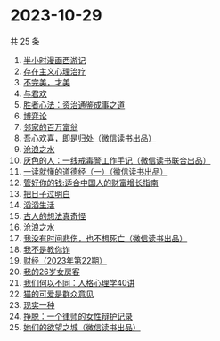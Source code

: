 # 2023-10-29

共 25 条

<!-- BEGIN WEREAD -->
<!-- 最后更新时间 2023-10-29 23:03:49 +0800 -->
1. [半小时漫画西游记](https://weread.qq.com/web/bookDetail/83132c80813ab83e8g012bdb)
1. [存在主义心理治疗](https://weread.qq.com/web/bookDetail/538320a0813ab83e4g01836b)
1. [不完美，才美](https://weread.qq.com/web/bookDetail/0f8327a05ccfbd0f8552c12)
1. [与君欢](https://weread.qq.com/web/bookDetail/18c32a40813ab83dag018fcb)
1. [胜者心法：资治通鉴成事之道](https://weread.qq.com/web/bookDetail/6ae329f0813ab8415g0145d5)
1. [博弈论](https://weread.qq.com/web/bookDetail/86a32490718ea51d86a0045)
1. [邻家的百万富翁](https://weread.qq.com/web/bookDetail/26532c00813ab83dbg0183ba)
1. [吾心欢喜，即是归处（微信读书出品）](https://weread.qq.com/web/bookDetail/cad32210813ab83e5g016fb8)
1. [沧浪之水](https://weread.qq.com/web/bookDetail/7c632ef05a49197c62b53f0)
1. [灰色的人：一线戒毒警工作手记（微信读书联合出品）](https://weread.qq.com/web/bookDetail/36d32230813ab83d1g011af2)
1. [一读就懂的道德经（一）（微信读书出品）](https://weread.qq.com/web/bookDetail/19d32440813ab83d8g0152c9)
1. [管好你的钱:适合中国人的财富增长指南](https://weread.qq.com/web/bookDetail/94732180813ab8229g0141af)
1. [把日子过明白](https://weread.qq.com/web/bookDetail/a2732a40813ab7bb3g0112e7)
1. [滔滔生活](https://weread.qq.com/web/bookDetail/47632e40813ab774cg010258)
1. [古人的想法真奇怪](https://weread.qq.com/web/bookDetail/a3232ad0813ab82dag010d34)
1. [沧浪之水](https://weread.qq.com/web/bookDetail/04a32a507266029704ad531)
1. [我没有时间悲伤，也不想死亡（微信读书出品）](https://weread.qq.com/web/bookDetail/78632b80813ab83beg0181c3)
1. [我不是教你诈](https://weread.qq.com/web/bookDetail/14232ed0813ab6d8fg019a70)
1. [财经（2023年第22期）](https://weread.qq.com/web/bookDetail/c9432a80813ab8410g017eec)
1. [我的26岁女房客](https://weread.qq.com/web/bookDetail/6dc32200813ab7ed4g01138b)
1. [我们何以不同：人格心理学40讲](https://weread.qq.com/web/bookDetail/63832ca0813ab82c6g017a48)
1. [猫的可爱是群众意见](https://weread.qq.com/web/bookDetail/26732970813ab8304g013dac)
1. [现实一种](https://weread.qq.com/web/bookDetail/a27328207166ef1ba271307)
1. [挣脱：一个律师的女性辩护记录](https://weread.qq.com/web/bookDetail/7a532e50813ab7fedg010cfc)
1. [她们的欲望之城（微信读书出品）](https://weread.qq.com/web/bookDetail/35432d90813ab83bfg01385e)
<!-- END WEREAD -->